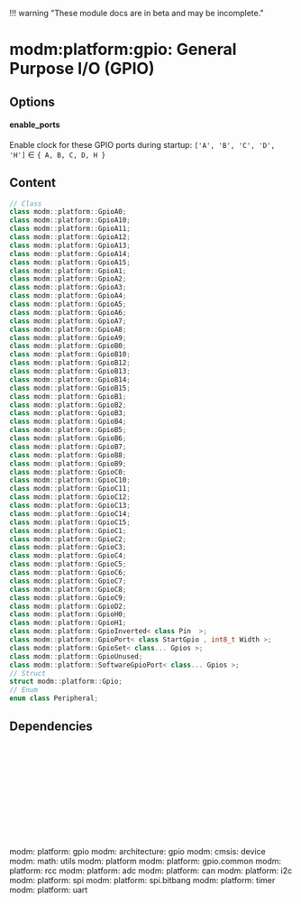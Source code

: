 !!! warning "These module docs are in beta and may be incomplete."

# modm:platform:gpio: General Purpose I/O (GPIO)



## Options
#### enable_ports

Enable clock for these GPIO ports during startup: `['A', 'B', 'C', 'D', 'H']` ∈ `{ A, B, C, D, H }`


## Content

```cpp
// Class
class modm::platform::GpioA0;
class modm::platform::GpioA10;
class modm::platform::GpioA11;
class modm::platform::GpioA12;
class modm::platform::GpioA13;
class modm::platform::GpioA14;
class modm::platform::GpioA15;
class modm::platform::GpioA1;
class modm::platform::GpioA2;
class modm::platform::GpioA3;
class modm::platform::GpioA4;
class modm::platform::GpioA5;
class modm::platform::GpioA6;
class modm::platform::GpioA7;
class modm::platform::GpioA8;
class modm::platform::GpioA9;
class modm::platform::GpioB0;
class modm::platform::GpioB10;
class modm::platform::GpioB12;
class modm::platform::GpioB13;
class modm::platform::GpioB14;
class modm::platform::GpioB15;
class modm::platform::GpioB1;
class modm::platform::GpioB2;
class modm::platform::GpioB3;
class modm::platform::GpioB4;
class modm::platform::GpioB5;
class modm::platform::GpioB6;
class modm::platform::GpioB7;
class modm::platform::GpioB8;
class modm::platform::GpioB9;
class modm::platform::GpioC0;
class modm::platform::GpioC10;
class modm::platform::GpioC11;
class modm::platform::GpioC12;
class modm::platform::GpioC13;
class modm::platform::GpioC14;
class modm::platform::GpioC15;
class modm::platform::GpioC1;
class modm::platform::GpioC2;
class modm::platform::GpioC3;
class modm::platform::GpioC4;
class modm::platform::GpioC5;
class modm::platform::GpioC6;
class modm::platform::GpioC7;
class modm::platform::GpioC8;
class modm::platform::GpioC9;
class modm::platform::GpioD2;
class modm::platform::GpioH0;
class modm::platform::GpioH1;
class modm::platform::GpioInverted< class Pin  >;
class modm::platform::GpioPort< class StartGpio , int8_t Width >;
class modm::platform::GpioSet< class... Gpios >;
class modm::platform::GpioUnused;
class modm::platform::SoftwareGpioPort< class... Gpios >;
// Struct
struct modm::platform::Gpio;
// Enum
enum class Peripheral;
```
## Dependencies

<?xml version="1.0" encoding="UTF-8" standalone="no"?>
<!DOCTYPE svg PUBLIC "-//W3C//DTD SVG 1.1//EN"
 "http://www.w3.org/Graphics/SVG/1.1/DTD/svg11.dtd">
<!-- Generated by graphviz version 2.40.1 (0)
 -->
<!-- Title: modm:platform:gpio Pages: 1 -->
<svg width="711pt" height="239pt"
 viewBox="0.00 0.00 711.00 239.00" xmlns="http://www.w3.org/2000/svg" xmlns:xlink="http://www.w3.org/1999/xlink">
<g id="graph0" class="graph" transform="scale(1 1) rotate(0) translate(4 235)">
<title>modm:platform:gpio</title>
<polygon fill="#ffffff" stroke="transparent" points="-4,4 -4,-235 707,-235 707,4 -4,4"/>
<!-- modm_platform_gpio -->
<g id="node1" class="node">
<title>modm_platform_gpio</title>
<polygon fill="#d3d3d3" stroke="#000000" stroke-width="2" points="386,-142 303,-142 303,-89 386,-89 386,-142"/>
<text text-anchor="middle" x="344.5" y="-126.8" font-family="Times,serif" font-size="14.00" fill="#000000">modm:</text>
<text text-anchor="middle" x="344.5" y="-111.8" font-family="Times,serif" font-size="14.00" fill="#000000">platform:</text>
<text text-anchor="middle" x="344.5" y="-96.8" font-family="Times,serif" font-size="14.00" fill="#000000">gpio</text>
</g>
<!-- modm_architecture_gpio -->
<g id="node2" class="node">
<title>modm_architecture_gpio</title>
<g id="a_node2"><a xlink:href="../modm-architecture-gpio" xlink:title="modm:&#10;architecture:&#10;gpio">
<polygon fill="#d3d3d3" stroke="#000000" points="120.5,-231 10.5,-231 10.5,-178 120.5,-178 120.5,-231"/>
<text text-anchor="middle" x="65.5" y="-215.8" font-family="Times,serif" font-size="14.00" fill="#000000">modm:</text>
<text text-anchor="middle" x="65.5" y="-200.8" font-family="Times,serif" font-size="14.00" fill="#000000">architecture:</text>
<text text-anchor="middle" x="65.5" y="-185.8" font-family="Times,serif" font-size="14.00" fill="#000000">gpio</text>
</a>
</g>
</g>
<!-- modm_platform_gpio&#45;&gt;modm_architecture_gpio -->
<g id="edge1" class="edge">
<title>modm_platform_gpio&#45;&gt;modm_architecture_gpio</title>
<path fill="none" stroke="#000000" d="M302.8566,-126.1519C261.2746,-137.1095 195.4479,-155.3249 130.1388,-177.9098"/>
<polygon fill="#000000" stroke="#000000" points="128.7961,-174.6714 120.5097,-181.2734 131.1046,-181.2798 128.7961,-174.6714"/>
</g>
<!-- modm_cmsis_device -->
<g id="node3" class="node">
<title>modm_cmsis_device</title>
<g id="a_node3"><a xlink:href="../modm-cmsis-device" xlink:title="modm:&#10;cmsis:&#10;device">
<polygon fill="#d3d3d3" stroke="#000000" points="204,-231 139,-231 139,-178 204,-178 204,-231"/>
<text text-anchor="middle" x="171.5" y="-215.8" font-family="Times,serif" font-size="14.00" fill="#000000">modm:</text>
<text text-anchor="middle" x="171.5" y="-200.8" font-family="Times,serif" font-size="14.00" fill="#000000">cmsis:</text>
<text text-anchor="middle" x="171.5" y="-185.8" font-family="Times,serif" font-size="14.00" fill="#000000">device</text>
</a>
</g>
</g>
<!-- modm_platform_gpio&#45;&gt;modm_cmsis_device -->
<g id="edge2" class="edge">
<title>modm_platform_gpio&#45;&gt;modm_cmsis_device</title>
<path fill="none" stroke="#000000" d="M302.7708,-133.5592C278.4989,-144.4447 247.3018,-159.0871 213.1368,-177.853"/>
<polygon fill="#000000" stroke="#000000" points="211.4309,-174.7969 204.3893,-182.7131 214.8306,-180.9159 211.4309,-174.7969"/>
</g>
<!-- modm_math_utils -->
<g id="node4" class="node">
<title>modm_math_utils</title>
<g id="a_node4"><a xlink:href="../modm-math-utils" xlink:title="modm:&#10;math:&#10;utils">
<polygon fill="#d3d3d3" stroke="#000000" points="287,-231 222,-231 222,-178 287,-178 287,-231"/>
<text text-anchor="middle" x="254.5" y="-215.8" font-family="Times,serif" font-size="14.00" fill="#000000">modm:</text>
<text text-anchor="middle" x="254.5" y="-200.8" font-family="Times,serif" font-size="14.00" fill="#000000">math:</text>
<text text-anchor="middle" x="254.5" y="-185.8" font-family="Times,serif" font-size="14.00" fill="#000000">utils</text>
</a>
</g>
</g>
<!-- modm_platform_gpio&#45;&gt;modm_math_utils -->
<g id="edge3" class="edge">
<title>modm_platform_gpio&#45;&gt;modm_math_utils</title>
<path fill="none" stroke="#000000" d="M317.497,-142.2029C308.4198,-151.1793 298.1728,-161.3124 288.6214,-170.7577"/>
<polygon fill="#000000" stroke="#000000" points="286.1334,-168.2958 281.4839,-177.8159 291.0554,-173.2731 286.1334,-168.2958"/>
</g>
<!-- modm_platform -->
<g id="node5" class="node">
<title>modm_platform</title>
<g id="a_node5"><a xlink:href="../modm-platform" xlink:title="modm:&#10;platform">
<polygon fill="#d3d3d3" stroke="#000000" points="383.5,-223.5 305.5,-223.5 305.5,-185.5 383.5,-185.5 383.5,-223.5"/>
<text text-anchor="middle" x="344.5" y="-208.3" font-family="Times,serif" font-size="14.00" fill="#000000">modm:</text>
<text text-anchor="middle" x="344.5" y="-193.3" font-family="Times,serif" font-size="14.00" fill="#000000">platform</text>
</a>
</g>
</g>
<!-- modm_platform_gpio&#45;&gt;modm_platform -->
<g id="edge4" class="edge">
<title>modm_platform_gpio&#45;&gt;modm_platform</title>
<path fill="none" stroke="#000000" d="M344.5,-142.2029C344.5,-152.6482 344.5,-164.6597 344.5,-175.3311"/>
<polygon fill="#000000" stroke="#000000" points="341.0001,-175.4482 344.5,-185.4482 348.0001,-175.4483 341.0001,-175.4482"/>
</g>
<!-- modm_platform_gpio_common -->
<g id="node6" class="node">
<title>modm_platform_gpio_common</title>
<g id="a_node6"><a xlink:href="../modm-platform-gpio-common" xlink:title="modm:&#10;platform:&#10;gpio.common">
<polygon fill="#d3d3d3" stroke="#000000" points="515,-231 402,-231 402,-178 515,-178 515,-231"/>
<text text-anchor="middle" x="458.5" y="-215.8" font-family="Times,serif" font-size="14.00" fill="#000000">modm:</text>
<text text-anchor="middle" x="458.5" y="-200.8" font-family="Times,serif" font-size="14.00" fill="#000000">platform:</text>
<text text-anchor="middle" x="458.5" y="-185.8" font-family="Times,serif" font-size="14.00" fill="#000000">gpio.common</text>
</a>
</g>
</g>
<!-- modm_platform_gpio&#45;&gt;modm_platform_gpio_common -->
<g id="edge5" class="edge">
<title>modm_platform_gpio&#45;&gt;modm_platform_gpio_common</title>
<path fill="none" stroke="#000000" d="M378.7038,-142.2029C390.5398,-151.4433 403.9459,-161.9095 416.3447,-171.5893"/>
<polygon fill="#000000" stroke="#000000" points="414.2842,-174.4209 424.3204,-177.8159 418.5918,-168.9033 414.2842,-174.4209"/>
</g>
<!-- modm_platform_rcc -->
<g id="node7" class="node">
<title>modm_platform_rcc</title>
<g id="a_node7"><a xlink:href="../modm-platform-rcc" xlink:title="modm:&#10;platform:&#10;rcc">
<polygon fill="#d3d3d3" stroke="#000000" points="616,-231 533,-231 533,-178 616,-178 616,-231"/>
<text text-anchor="middle" x="574.5" y="-215.8" font-family="Times,serif" font-size="14.00" fill="#000000">modm:</text>
<text text-anchor="middle" x="574.5" y="-200.8" font-family="Times,serif" font-size="14.00" fill="#000000">platform:</text>
<text text-anchor="middle" x="574.5" y="-185.8" font-family="Times,serif" font-size="14.00" fill="#000000">rcc</text>
</a>
</g>
</g>
<!-- modm_platform_gpio&#45;&gt;modm_platform_rcc -->
<g id="edge6" class="edge">
<title>modm_platform_gpio&#45;&gt;modm_platform_rcc</title>
<path fill="none" stroke="#000000" d="M386.3391,-130.3622C421.4052,-141.943 472.2822,-159.1762 515.5,-178 518.2486,-179.1972 521.0523,-180.4855 523.8743,-181.8261"/>
<polygon fill="#000000" stroke="#000000" points="522.3825,-184.9926 532.9037,-186.2391 525.4562,-178.7035 522.3825,-184.9926"/>
</g>
<!-- modm_platform_rcc&#45;&gt;modm_platform_gpio -->
<g id="edge10" class="edge">
<title>modm_platform_rcc&#45;&gt;modm_platform_gpio</title>
<path fill="none" stroke="#000000" d="M533.7704,-178.118C533.6802,-178.0786 533.5901,-178.0392 533.5,-178 488.3985,-158.3557 434.9556,-140.4438 396.3176,-128.8805"/>
<polygon fill="#000000" stroke="#000000" points="396.9121,-125.4069 386.3305,-125.9359 394.9324,-132.1211 396.9121,-125.4069"/>
</g>
<!-- modm_platform_adc -->
<g id="node8" class="node">
<title>modm_platform_adc</title>
<g id="a_node8"><a xlink:href="../modm-platform-adc" xlink:title="modm:&#10;platform:&#10;adc">
<polygon fill="#d3d3d3" stroke="#000000" points="83,-53 0,-53 0,0 83,0 83,-53"/>
<text text-anchor="middle" x="41.5" y="-37.8" font-family="Times,serif" font-size="14.00" fill="#000000">modm:</text>
<text text-anchor="middle" x="41.5" y="-22.8" font-family="Times,serif" font-size="14.00" fill="#000000">platform:</text>
<text text-anchor="middle" x="41.5" y="-7.8" font-family="Times,serif" font-size="14.00" fill="#000000">adc</text>
</a>
</g>
</g>
<!-- modm_platform_adc&#45;&gt;modm_platform_gpio -->
<g id="edge7" class="edge">
<title>modm_platform_adc&#45;&gt;modm_platform_gpio</title>
<path fill="none" stroke="#000000" d="M83.1634,-49.5352C85.9519,-50.7797 88.7466,-51.9486 91.5,-53 159.0615,-78.7991 240.8888,-96.7472 292.8273,-106.5904"/>
<polygon fill="#000000" stroke="#000000" points="292.3313,-110.0582 302.8035,-108.4509 293.6146,-103.1768 292.3313,-110.0582"/>
</g>
<!-- modm_platform_can -->
<g id="node9" class="node">
<title>modm_platform_can</title>
<g id="a_node9"><a xlink:href="../modm-platform-can" xlink:title="modm:&#10;platform:&#10;can">
<polygon fill="#d3d3d3" stroke="#000000" points="184,-53 101,-53 101,0 184,0 184,-53"/>
<text text-anchor="middle" x="142.5" y="-37.8" font-family="Times,serif" font-size="14.00" fill="#000000">modm:</text>
<text text-anchor="middle" x="142.5" y="-22.8" font-family="Times,serif" font-size="14.00" fill="#000000">platform:</text>
<text text-anchor="middle" x="142.5" y="-7.8" font-family="Times,serif" font-size="14.00" fill="#000000">can</text>
</a>
</g>
</g>
<!-- modm_platform_can&#45;&gt;modm_platform_gpio -->
<g id="edge8" class="edge">
<title>modm_platform_can&#45;&gt;modm_platform_gpio</title>
<path fill="none" stroke="#000000" d="M184.0886,-48.9302C186.9203,-50.3373 189.7429,-51.7063 192.5,-53 225.5971,-68.5303 263.6417,-84.1717 293.3896,-95.9222"/>
<polygon fill="#000000" stroke="#000000" points="292.1524,-99.1965 302.7397,-99.5956 294.7121,-92.6813 292.1524,-99.1965"/>
</g>
<!-- modm_platform_i2c -->
<g id="node10" class="node">
<title>modm_platform_i2c</title>
<g id="a_node10"><a xlink:href="../modm-platform-i2c" xlink:title="modm:&#10;platform:&#10;i2c">
<polygon fill="#d3d3d3" stroke="#000000" points="285,-53 202,-53 202,0 285,0 285,-53"/>
<text text-anchor="middle" x="243.5" y="-37.8" font-family="Times,serif" font-size="14.00" fill="#000000">modm:</text>
<text text-anchor="middle" x="243.5" y="-22.8" font-family="Times,serif" font-size="14.00" fill="#000000">platform:</text>
<text text-anchor="middle" x="243.5" y="-7.8" font-family="Times,serif" font-size="14.00" fill="#000000">i2c</text>
</a>
</g>
</g>
<!-- modm_platform_i2c&#45;&gt;modm_platform_gpio -->
<g id="edge9" class="edge">
<title>modm_platform_i2c&#45;&gt;modm_platform_gpio</title>
<path fill="none" stroke="#000000" d="M273.8033,-53.2029C284.0899,-62.2673 295.715,-72.5112 306.5232,-82.0353"/>
<polygon fill="#000000" stroke="#000000" points="304.4014,-84.8305 314.2181,-88.8159 309.0293,-79.5786 304.4014,-84.8305"/>
</g>
<!-- modm_platform_spi -->
<g id="node11" class="node">
<title>modm_platform_spi</title>
<g id="a_node11"><a xlink:href="../modm-platform-spi" xlink:title="modm:&#10;platform:&#10;spi">
<polygon fill="#d3d3d3" stroke="#000000" points="386,-53 303,-53 303,0 386,0 386,-53"/>
<text text-anchor="middle" x="344.5" y="-37.8" font-family="Times,serif" font-size="14.00" fill="#000000">modm:</text>
<text text-anchor="middle" x="344.5" y="-22.8" font-family="Times,serif" font-size="14.00" fill="#000000">platform:</text>
<text text-anchor="middle" x="344.5" y="-7.8" font-family="Times,serif" font-size="14.00" fill="#000000">spi</text>
</a>
</g>
</g>
<!-- modm_platform_spi&#45;&gt;modm_platform_gpio -->
<g id="edge11" class="edge">
<title>modm_platform_spi&#45;&gt;modm_platform_gpio</title>
<path fill="none" stroke="#000000" d="M344.5,-53.2029C344.5,-61.2113 344.5,-70.1403 344.5,-78.6802"/>
<polygon fill="#000000" stroke="#000000" points="341.0001,-78.8159 344.5,-88.8159 348.0001,-78.8159 341.0001,-78.8159"/>
</g>
<!-- modm_platform_spi_bitbang -->
<g id="node12" class="node">
<title>modm_platform_spi_bitbang</title>
<g id="a_node12"><a xlink:href="../modm-platform-spi-bitbang" xlink:title="modm:&#10;platform:&#10;spi.bitbang">
<polygon fill="#d3d3d3" stroke="#000000" points="501,-53 404,-53 404,0 501,0 501,-53"/>
<text text-anchor="middle" x="452.5" y="-37.8" font-family="Times,serif" font-size="14.00" fill="#000000">modm:</text>
<text text-anchor="middle" x="452.5" y="-22.8" font-family="Times,serif" font-size="14.00" fill="#000000">platform:</text>
<text text-anchor="middle" x="452.5" y="-7.8" font-family="Times,serif" font-size="14.00" fill="#000000">spi.bitbang</text>
</a>
</g>
</g>
<!-- modm_platform_spi_bitbang&#45;&gt;modm_platform_gpio -->
<g id="edge12" class="edge">
<title>modm_platform_spi_bitbang&#45;&gt;modm_platform_gpio</title>
<path fill="none" stroke="#000000" d="M420.0964,-53.2029C408.9902,-62.3553 396.4247,-72.7102 384.7725,-82.3125"/>
<polygon fill="#000000" stroke="#000000" points="382.3721,-79.7553 376.8807,-88.8159 386.8238,-85.1573 382.3721,-79.7553"/>
</g>
<!-- modm_platform_timer -->
<g id="node13" class="node">
<title>modm_platform_timer</title>
<g id="a_node13"><a xlink:href="../modm-platform-timer" xlink:title="modm:&#10;platform:&#10;timer">
<polygon fill="#d3d3d3" stroke="#000000" points="602,-53 519,-53 519,0 602,0 602,-53"/>
<text text-anchor="middle" x="560.5" y="-37.8" font-family="Times,serif" font-size="14.00" fill="#000000">modm:</text>
<text text-anchor="middle" x="560.5" y="-22.8" font-family="Times,serif" font-size="14.00" fill="#000000">platform:</text>
<text text-anchor="middle" x="560.5" y="-7.8" font-family="Times,serif" font-size="14.00" fill="#000000">timer</text>
</a>
</g>
</g>
<!-- modm_platform_timer&#45;&gt;modm_platform_gpio -->
<g id="edge13" class="edge">
<title>modm_platform_timer&#45;&gt;modm_platform_gpio</title>
<path fill="none" stroke="#000000" d="M518.9557,-49.0264C516.1133,-50.4103 513.2762,-51.7478 510.5,-53 472.6873,-70.0553 428.7072,-86.4665 395.5191,-98.1893"/>
<polygon fill="#000000" stroke="#000000" points="394.3008,-94.9075 386.0227,-101.52 396.6175,-101.5131 394.3008,-94.9075"/>
</g>
<!-- modm_platform_uart -->
<g id="node14" class="node">
<title>modm_platform_uart</title>
<g id="a_node14"><a xlink:href="../modm-platform-uart" xlink:title="modm:&#10;platform:&#10;uart">
<polygon fill="#d3d3d3" stroke="#000000" points="703,-53 620,-53 620,0 703,0 703,-53"/>
<text text-anchor="middle" x="661.5" y="-37.8" font-family="Times,serif" font-size="14.00" fill="#000000">modm:</text>
<text text-anchor="middle" x="661.5" y="-22.8" font-family="Times,serif" font-size="14.00" fill="#000000">platform:</text>
<text text-anchor="middle" x="661.5" y="-7.8" font-family="Times,serif" font-size="14.00" fill="#000000">uart</text>
</a>
</g>
</g>
<!-- modm_platform_uart&#45;&gt;modm_platform_gpio -->
<g id="edge14" class="edge">
<title>modm_platform_uart&#45;&gt;modm_platform_gpio</title>
<path fill="none" stroke="#000000" d="M619.8516,-49.5747C617.0594,-50.8095 614.2598,-51.9655 611.5,-53 539.0494,-80.159 450.9762,-98.0243 396.3184,-107.4498"/>
<polygon fill="#000000" stroke="#000000" points="395.4549,-104.0461 386.18,-109.1672 396.6241,-110.9478 395.4549,-104.0461"/>
</g>
</g>
</svg>

